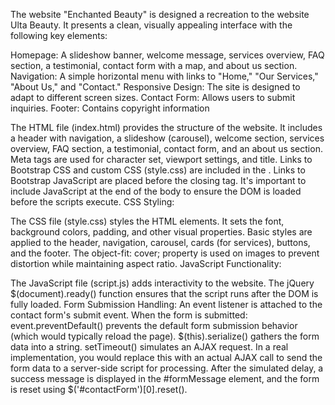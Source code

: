 The website "Enchanted Beauty" is designed a recreation to the website Ulta Beauty.  It presents a clean, visually appealing interface with the following key elements:


Homepage: A slideshow banner, welcome message, services overview, FAQ section, a testimonial, contact form with a map, and about us section.
Navigation: A simple horizontal menu with links to "Home," "Our Services," "About Us," and "Contact."
Responsive Design: The site is designed to adapt to different screen sizes.
Contact Form: Allows users to submit inquiries.
Footer: Contains copyright information 

The HTML file (index.html) provides the structure of the website. It includes a header with navigation, a slideshow (carousel), welcome section, services overview, FAQ section, a testimonial, contact form, and an about us section.
Meta tags are used for character set, viewport settings, and title.
Links to Bootstrap CSS and custom CSS (style.css) are included in the <head>.
Links to Bootstrap JavaScript are placed before the closing </body> tag. It's important to include JavaScript at the end of the body to ensure the DOM is loaded before the scripts execute.
CSS Styling:

The CSS file (style.css) styles the HTML elements. It sets the font, background colors, padding, and other visual properties.
Basic styles are applied to the header, navigation, carousel, cards (for services), buttons, and the footer.
The object-fit: cover; property is used on images to prevent distortion while maintaining aspect ratio.
JavaScript Functionality:

The JavaScript file (script.js) adds interactivity to the website.
The jQuery $(document).ready() function ensures that the script runs after the DOM is fully loaded.
Form Submission Handling: An event listener is attached to the contact form's submit event. When the form is submitted:
event.preventDefault() prevents the default form submission behavior (which would typically reload the page).
$(this).serialize() gathers the form data into a string.
setTimeout() simulates an AJAX request. In a real implementation, you would replace this with an actual AJAX call to send the form data to a server-side script for processing.
After the simulated delay, a success message is displayed in the #formMessage element, and the form is reset using $('#contactForm')[0].reset().
